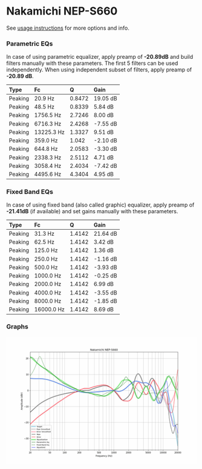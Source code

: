# Nakamichi NEP-S660
See [usage instructions](https://github.com/jaakkopasanen/AutoEq#usage) for more options and info.

### Parametric EQs
In case of using parametric equalizer, apply preamp of **-20.89dB** and build filters manually
with these parameters. The first 5 filters can be used independently.
When using independent subset of filters, apply preamp of **-20.89 dB**.

| Type    | Fc         |      Q | Gain     |
|:--------|:-----------|:-------|:---------|
| Peaking | 20.9 Hz    | 0.8472 | 19.05 dB |
| Peaking | 48.5 Hz    | 0.8339 | 5.84 dB  |
| Peaking | 1756.5 Hz  | 2.7246 | 8.00 dB  |
| Peaking | 6716.3 Hz  | 2.4268 | -7.55 dB |
| Peaking | 13225.3 Hz | 1.3327 | 9.51 dB  |
| Peaking | 359.0 Hz   | 1.042  | -2.10 dB |
| Peaking | 644.8 Hz   | 2.0583 | -3.30 dB |
| Peaking | 2338.3 Hz  | 2.5112 | 4.71 dB  |
| Peaking | 3058.4 Hz  | 2.4034 | -7.42 dB |
| Peaking | 4495.6 Hz  | 4.3404 | 4.95 dB  |

### Fixed Band EQs
In case of using fixed band (also called graphic) equalizer, apply preamp of **-21.41dB**
(if available) and set gains manually with these parameters.

| Type    | Fc         |      Q | Gain     |
|:--------|:-----------|:-------|:---------|
| Peaking | 31.3 Hz    | 1.4142 | 21.64 dB |
| Peaking | 62.5 Hz    | 1.4142 | 3.42 dB  |
| Peaking | 125.0 Hz   | 1.4142 | 1.36 dB  |
| Peaking | 250.0 Hz   | 1.4142 | -1.16 dB |
| Peaking | 500.0 Hz   | 1.4142 | -3.93 dB |
| Peaking | 1000.0 Hz  | 1.4142 | -0.25 dB |
| Peaking | 2000.0 Hz  | 1.4142 | 6.99 dB  |
| Peaking | 4000.0 Hz  | 1.4142 | -3.55 dB |
| Peaking | 8000.0 Hz  | 1.4142 | -1.85 dB |
| Peaking | 16000.0 Hz | 1.4142 | 8.69 dB  |

### Graphs
![](./Nakamichi%20NEP-S660.png)
